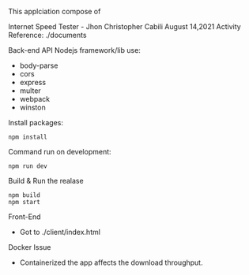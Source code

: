 This applciation compose of

Internet Speed Tester - Jhon Christopher Cabili August 14,2021
Activity Reference: ./documents

Back-end API Nodejs
framework/lib use: 
- body-parse
- cors
- express
- multer
- webpack
- winston

Install packages:
```
npm install
```
Command run on development: 
```
npm run dev
```

Build & Run the realase
```
npm build
npm start
```


Front-End 
- Got to ./client/index.html

Docker Issue
- Containerized the app affects the download throughput.